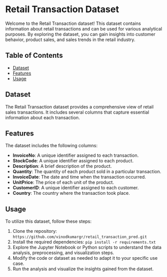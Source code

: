 # Retail Transaction Dataset

Welcome to the Retail Transaction dataset! This dataset contains information about retail transactions and can be used for various analytical purposes. By exploring the dataset, you can gain insights into customer behavior, product sales, and sales trends in the retail industry.

## Table of Contents
- [Dataset](#dataset)
- [Features](#features)
- [Usage](#usage)

## Dataset

The Retail Transaction dataset provides a comprehensive view of retail sales transactions. It includes several columns that capture essential information about each transaction.

## Features

The dataset includes the following columns:

- **InvoiceNo**: A unique identifier assigned to each transaction.
- **StockCode**: A unique identifier assigned to each product.
- **Description**: A brief description of the product.
- **Quantity**: The quantity of each product sold in a particular transaction.
- **InvoiceDate**: The date and time when the transaction occurred.
- **UnitPrice**: The price of each unit of the product.
- **CustomerID**: A unique identifier assigned to each customer.
- **Country**: The country where the transaction took place.

## Usage

To utilize this dataset, follow these steps:

1. Clone the repository: `https://github.com/vinodkumargr/retail_transaction_pred.git`
2. Install the required dependencies: `pip install -r requirements.txt`
3. Explore the Jupyter Notebook or Python scripts to understand the data analysis, preprocessing, and visualization steps.
4. Modify the code or dataset as needed to adapt it to your specific use case.
5. Run the analysis and visualize the insights gained from the dataset.
